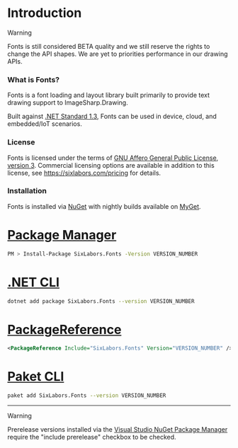# Introduction

>[!WARNING]
>Fonts is still considered BETA quality and we still reserve the rights to change the API shapes. We are yet to priorities performance in our drawing APIs.

### What is Fonts?
Fonts is a font loading and layout library built primarily to provide text drawing support to ImageSharp.Drawing.

Built against [.NET Standard 1.3](https://docs.microsoft.com/en-us/dotnet/standard/net-standard), Fonts can be used in device, cloud, and embedded/IoT scenarios.  
  
### License  
Fonts is licensed under the terms of [GNU Affero General
Public License, version 3](https://www.gnu.org/licenses/agpl-3.0.en.html). Commercial licensing options are available in addition to this license, see https://sixlabors.com/pricing for details.
  
### Installation
  
Fonts is installed via [NuGet](https://www.nuget.org/packages/SixLabors.Fonts) with nightly builds available on [MyGet](https://www.myget.org/feed/sixlabors/package/nuget/SixLabors.Fonts).

# [Package Manager](#tab/tabid-1)

```bash
PM > Install-Package SixLabors.Fonts -Version VERSION_NUMBER
```

# [.NET CLI](#tab/tabid-2)

```bash
dotnet add package SixLabors.Fonts --version VERSION_NUMBER
```

# [PackageReference](#tab/tabid-3)

```xml
<PackageReference Include="SixLabors.Fonts" Version="VERSION_NUMBER" />
```

# [Paket CLI](#tab/tabid-4)

```bash
paket add SixLabors.Fonts --version VERSION_NUMBER
```

***

>[!WARNING]
>Prerelease versions installed via the [Visual Studio NuGet Package Manager](https://docs.microsoft.com/en-us/nuget/consume-packages/install-use-packages-visual-studio) require the "include prerelease" checkbox to be checked.
